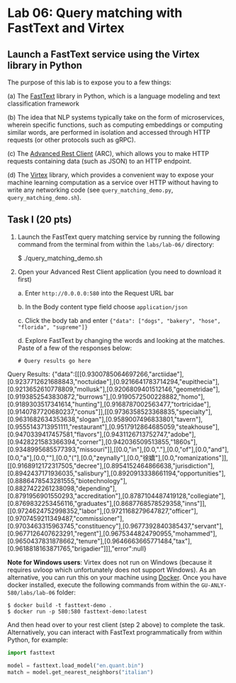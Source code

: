 # Lab 06: Query matching with FastText and Virtex


## Launch a FastText service using the Virtex library in Python
The purpose of this lab is to expose you to a few things:

(a) The [FastText](https://fasttext.cc/docs/en/python-module.html) library in Python, which is a language modeling and text classification framework

(b) The idea that NLP systems typically take on the form of microservices, wherein specific functions, such as computing embeddings or computing similar words, are performed in isolation and accessed through HTTP requests (or other protocols such as gRPC).

(c) The [Advanced Rest Client](https://install.advancedrestclient.com/install) (ARC), which allows you to make HTTP requests containing data (such as JSON) to an HTTP endpoint.

(d) The [Virtex](https://pypi.org/project/virtex/) library, which provides a convenient way to expose your machine learning computation as a service over HTTP without having to write any networking code (see `query_matching_demo.py`, `query_matching_demo.sh`).


## Task I (20 pts)

1. Launch the FastText query matching service by running the following command from the terminal from within the `labs/lab-06/` directory:

    $ ./query_matching_demo.sh

2. Open your Advanced Rest Client application (you need to download it first)

    a. Enter `http://0.0.0.0:580` into the Request URL bar
    
    b. In the Body content type field choose `application/json`

    c. Click the body tab and enter `{"data": ["dogs", "bakery", "hose", "florida", "supreme"]}`

    d. Explore FastText by changing the words and looking at the matches. Paste of a few of the responses below:

    ``` 
    # Query results go here
    ``` 
Query Results:
{"data":[[[0.9300785064697266,"arctiidae"],[0.9237712621688843,"noctuidae"],[0.9216641783714294,"eupithecia"],[0.9213652610778809,"mollusk"],[0.9206809401512146,"geometridae"],[0.9193852543830872,"burrows"],[0.9190572500228882,"homo"],[0.9189303517341614,"hunting"],[0.9168787002563477,"tortricidae"],[0.9140787720680237,"conus"]],[[0.9736358523368835,"specialty"],[0.9631682634353638,"slogan"],[0.9589007496833801,"tavern"],[0.9555143713951111,"restaurant"],[0.9517912864685059,"steakhouse"],[0.9470339417457581,"flavors"],[0.9431126713752747,"adobe"],[0.9428221583366394,"corner"],[0.942036509513855,"1860s"],[0.9348995685577393,"missouri"]],[[0.0,"in"],[0.0,"."],[0.0,"of"],[0.0,"and"],[0.0,"a"],[0.0,"</s>"],[0.0,"("],[0.0,"zeynally"],[0.0,"徐嬌"],[0.0,"romanizations"]],[[0.9168912172317505,"decree"],[0.8954152464866638,"jurisdiction"],[0.8942437171936035,"salisbury"],[0.8920913338661194,"opportunities"],[0.8886478543281555,"biotechnology"],[0.8827422261238098,"depending"],[0.8791956901550293,"accreditation"],[0.8787104487419128,"collegiate"],[0.8769832253456116,"graduates"],[0.8687768578529358,"inns"]],[[0.9724624752998352,"labor"],[0.9721168279647827,"officer"],[0.9707459211349487,"commissioner"],[0.9703463315963745,"constituency"],[0.9677392840385437,"servant"],[0.9677126407623291,"regent"],[0.9675344824790955,"mohammed"],[0.9650437831878662,"tenure"],[0.9646663665771484,"tax"],[0.9618818163871765,"brigadier"]]],"error":null}

**Note for Windows users**: Virtex does not run on Windows (because it requires uvloop which unfortunately does not support Windows). As an alternative, you can run this on your machine using [Docker](https://docs.docker.com/desktop/windows/install/). Once you have docker installed, execute the following commands from within the `GU-ANLY-580/labs/lab-06` folder:

    $ docker build -t fasttext-demo .
    $ docker run -p 580:580 fasttext-demo:latest

And then head over to your rest client (step 2 above) to complete the task. Alternatively, you can interact with FastText programmatically from within Python, for example:

   ```python
   import fasttext
   
   model = fasttext.load_model("en.quant.bin")
   match = model.get_nearest_neighbors("italian")
   ```
